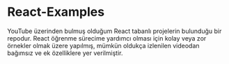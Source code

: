 # React-Examples

YouTube üzerinden bulmuş olduğum React tabanlı projelerin bulunduğu bir repodur. React öğrenme sürecime yardımcı olması için kolay veya zor örnekler olmak üzere yapılmış, mümkün oldukça izlenilen videodan bağımsız ve ek özelliklere yer verilmiştir.

